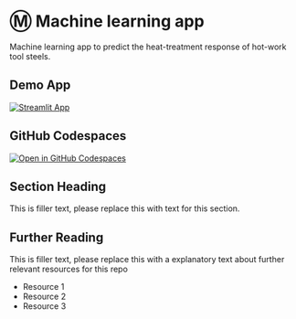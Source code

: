 # Ⓜ Machine learning app 

Machine learning app to predict the heat-treatment response of hot-work tool steels.

## Demo App

[![Streamlit App](https://static.streamlit.io/badges/streamlit_badge_black_white.svg)](https://hotworktoolsteels.machine-learning.streamlit.app/)

## GitHub Codespaces

[![Open in GitHub Codespaces](https://github.com/codespaces/badge.svg)](https://codespaces.new/streamlit/app-starter-kit?quickstart=1)

## Section Heading

This is filler text, please replace this with text for this section.

## Further Reading

This is filler text, please replace this with a explanatory text about further relevant resources for this repo
- Resource 1
- Resource 2
- Resource 3
